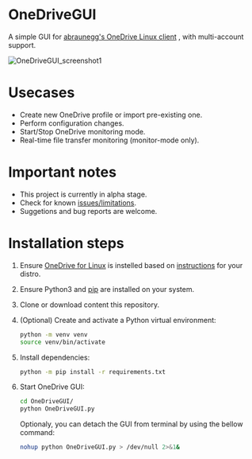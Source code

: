 # OneDriveGUI
A simple GUI for [abraunegg's OneDrive Linux client](https://github.com/abraunegg/onedrive) , with multi-account support. 

![OneDriveGUI_screenshot1](https://user-images.githubusercontent.com/24818591/153465777-0b689a3d-0e9e-456a-8791-5ce708d29b3f.png)

# Usecases
- Create new OneDrive profile or import pre-existing one.
- Perform configuration changes.
- Start/Stop OneDrive monitoring mode.
- Real-time file transfer monitoring (monitor-mode only).

# Important notes
- This project is currently in alpha stage.
- Check for known [issues/limitations](https://github.com/bpozdena/OneDriveGUI/issues). 
- Suggetions and bug reports are welcome. 


# Installation steps

1) Ensure [OneDrive for Linux](https://abraunegg.github.io/) is instelled based on [instructions](https://github.com/abraunegg/onedrive/blob/master/docs/INSTALL.md) for your distro. 
1) Ensure Python3 and [pip](https://pip.pypa.io/en/stable/installation/) are installed on your system. 
1) Clone or download content this repository.
1) (Optional) Create and activate a Python virtual environment:
	```sh
	python -m venv venv
	source venv/bin/activate
	```
1) Install dependencies:
	```sh
	python -m pip install -r requirements.txt
	```

1) Start OneDrive GUI:
	```sh
	cd OneDriveGUI/
	python OneDriveGUI.py
	```

    Optionaly, you can detach the GUI from terminal by using the bellow command:
    ```sh
    nohup python OneDriveGUI.py > /dev/null 2>&1&
    ```


